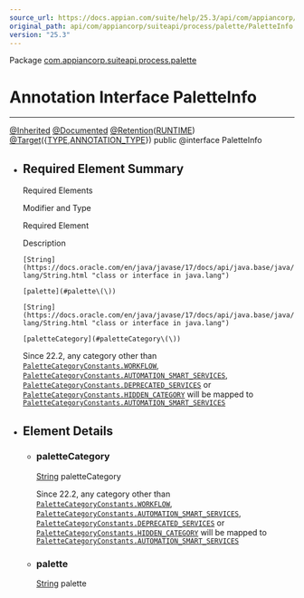 ```yaml
---
source_url: https://docs.appian.com/suite/help/25.3/api/com/appiancorp/suiteapi/process/palette/PaletteInfo.html
original_path: api/com/appiancorp/suiteapi/process/palette/PaletteInfo.html
version: "25.3"
---
```


Package [com.appiancorp.suiteapi.process.palette](package-summary.html)

# Annotation Interface PaletteInfo

* * *

[@Inherited](https://docs.oracle.com/en/java/javase/17/docs/api/java.base/java/lang/annotation/Inherited.html "class or interface in java.lang.annotation") [@Documented](https://docs.oracle.com/en/java/javase/17/docs/api/java.base/java/lang/annotation/Documented.html "class or interface in java.lang.annotation") [@Retention](https://docs.oracle.com/en/java/javase/17/docs/api/java.base/java/lang/annotation/Retention.html "class or interface in java.lang.annotation")([RUNTIME](https://docs.oracle.com/en/java/javase/17/docs/api/java.base/java/lang/annotation/RetentionPolicy.html#RUNTIME "class or interface in java.lang.annotation")) [@Target](https://docs.oracle.com/en/java/javase/17/docs/api/java.base/java/lang/annotation/Target.html "class or interface in java.lang.annotation")({[TYPE](https://docs.oracle.com/en/java/javase/17/docs/api/java.base/java/lang/annotation/ElementType.html#TYPE "class or interface in java.lang.annotation"),[ANNOTATION\_TYPE](https://docs.oracle.com/en/java/javase/17/docs/api/java.base/java/lang/annotation/ElementType.html#ANNOTATION_TYPE "class or interface in java.lang.annotation")}) public @interface PaletteInfo

-   ## Required Element Summary

    Required Elements

    Modifier and Type

    Required Element

    Description

    `[String](https://docs.oracle.com/en/java/javase/17/docs/api/java.base/java/lang/String.html "class or interface in java.lang")`

    `[palette](#palette\(\))`

    `[String](https://docs.oracle.com/en/java/javase/17/docs/api/java.base/java/lang/String.html "class or interface in java.lang")`

    `[paletteCategory](#paletteCategory\(\))`

    Since 22.2, any category other than [`PaletteCategoryConstants.WORKFLOW`](PaletteCategoryConstants.html#WORKFLOW), [`PaletteCategoryConstants.AUTOMATION_SMART_SERVICES`](PaletteCategoryConstants.html#AUTOMATION_SMART_SERVICES), [`PaletteCategoryConstants.DEPRECATED_SERVICES`](PaletteCategoryConstants.html#DEPRECATED_SERVICES) or [`PaletteCategoryConstants.HIDDEN_CATEGORY`](PaletteCategoryConstants.html#HIDDEN_CATEGORY) will be mapped to [`PaletteCategoryConstants.AUTOMATION_SMART_SERVICES`](PaletteCategoryConstants.html#AUTOMATION_SMART_SERVICES)

-   ## Element Details

    -   ### paletteCategory

        [String](https://docs.oracle.com/en/java/javase/17/docs/api/java.base/java/lang/String.html "class or interface in java.lang") paletteCategory

        Since 22.2, any category other than [`PaletteCategoryConstants.WORKFLOW`](PaletteCategoryConstants.html#WORKFLOW), [`PaletteCategoryConstants.AUTOMATION_SMART_SERVICES`](PaletteCategoryConstants.html#AUTOMATION_SMART_SERVICES), [`PaletteCategoryConstants.DEPRECATED_SERVICES`](PaletteCategoryConstants.html#DEPRECATED_SERVICES) or [`PaletteCategoryConstants.HIDDEN_CATEGORY`](PaletteCategoryConstants.html#HIDDEN_CATEGORY) will be mapped to [`PaletteCategoryConstants.AUTOMATION_SMART_SERVICES`](PaletteCategoryConstants.html#AUTOMATION_SMART_SERVICES)

    -   ### palette

        [String](https://docs.oracle.com/en/java/javase/17/docs/api/java.base/java/lang/String.html "class or interface in java.lang") palette